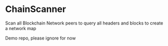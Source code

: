 # ChainScanner
Scan all Blockchain Network peers to query all headers and blocks to create a network map

Demo repo, please ignore for now
